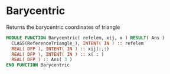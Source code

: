 # Barycentric

Returns the barycentric coordinates of triangle

```fortran
MODULE FUNCTION Barycentric( refelem, xij, x ) RESULT( Ans )
  CLASS(ReferenceTriangle_), INTENT( IN ) :: refelem
  REAL( DFP ), INTENT( IN ) :: xij(:,:)
  REAL( DFP ), INTENT( IN ) :: x( : )
  REAL( DFP ) :: Ans( 3 )
END FUNCTION Barycentric
```
